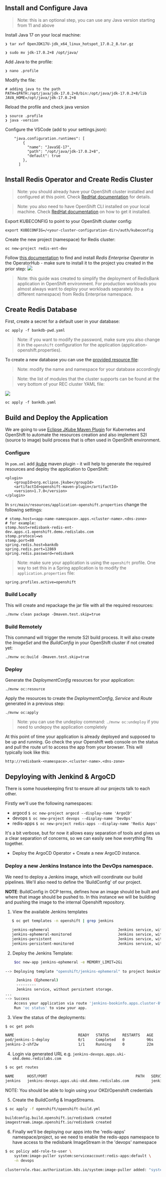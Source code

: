 ## Install and Configure Java

> Note: this is an optional step, you can use any Java version starting from 11 and above

Install Java 17 on your local machine:
```
❯ tar xvf OpenJDK17U-jdk_x64_linux_hotspot_17.0.2_8.tar.gz

❯ sudo mv jdk-17.0.2+8 /opt/java/
```

Add Java to the profile:
```
❯ nano .profile
```

Modify the file:
```
# adding java to the path
PATH=$PATH:/opt/java/jdk-17.0.2+8/bin:/opt/java/jdk-17.0.2+8/lib
JAVA_HOME=/opt/java/jdk-17.0.2+8
```

Reload the profile and check java version
```
❯ source .profile
❯ java -version
```

Configure the VSCode (add to your settings.json):

```
    "java.configuration.runtimes": [
        {
          "name": "JavaSE-17",
          "path": "/opt/java/jdk-17.0.2+8",
          "default": true
        },
      ]
```

## Install Redis Operator and Create Redis Cluster

> Note: you should already have your OpenShift cluster installed and configured at this point. Check [RedHat documentation](https://docs.openshift.com/container-platform/4.9/installing/index.html) for details.

> Note: you also need to have OpenShift CLI installed on your local machine. Check [RedHat documentation](https://docs.openshift.com/container-platform/4.9/cli_reference/openshift_cli/getting-started-cli.html) on how to get it installed.

Export KUBECONFIG to point to your OpenShift cluster config:
```
export KUBECONFIG=/<your-cluster-configuration-dir>/auth/kubeconfig
```

Create the new project (namespace) for Redis cluster:
```
oc new-project redis-ent-dev
```
Follow [this documentation](https://github.com/RedisLabs/redis-enterprise-k8s-docs/tree/master/openshift/OLM) to find and install _Redis Enterprise Operator_ in the OperatorHub - make sure to install it to the project you created in the prior step:
![](images/install_operator.png)

> Note: this guide was created to simplify the deployment of RedisBank application in OpenShift environment. For production workloads you almost always want to deploy your workloads separately (to a different namespace) from Redis Enterprise namespace. 

## Create Redis Database

First, create a secret for a default user in your database:

```
oc apply -f bankdb-pwd.yaml
```

> Note: if you want to modify the password, make sure you also change it in the `openshift` configuration for the application (application-openshift.properties).

To create a new database you can use the [provided resource file](bankdb.yaml):

> Note: modify the name and namespace for your database accordingly

> Note: the list of modules that the cluster supports can be found at the very bottom of your REC cluster YAML file:

![](images/modules_versions.png)

```
oc apply -f bankdb.yaml
```

## Build and Deploy the Application

We are going to use [Eclipse JKube Maven Plugin](https://www.eclipse.org/jkube/docs/openshift-maven-plugin#_configuration) for Kubernetes and OpenShift to automate the resources creation and also implement S2I (source to image) build process that is often used in OpenShift environment.

### Configure

In `pom.xml` add [jkube](https://github.com/eclipse/jkube/tree/master/openshift-maven-plugin) maven plugin - it will help to generate the required resources and deploy the application to OpenShift:

```
<plugin>
	<groupId>org.eclipse.jkube</groupId>
	<artifactId>openshift-maven-plugin</artifactId>
	<version>1.7.0</version>
</plugin>
```

In `src/main/resources/application-openshift.properties` change the following settings:

```
# stomp.host=<app-name-namespace>.apps.<cluster-name>.<dns-zone>
# for example:
stomp.host=redisbank-redis-ent-dev.apps.c1.openshift.demo.redislabs.com
stomp.protocol=ws
stomp.port=80
spring.redis.host=bankdb
spring.redis.port=12869
spring.redis.password=redisbank
```

> Note: make sure your application is using the `openshift` profile. One way to set this in a Spring application is to modify the `application.properties` file:

```
spring.profiles.active=openshift
```

### Build Locally

This will create and repackage the jar file with all the required resources:

```
./mvnw clean package -Dmaven.test.skip=true
```

### Build Remotely

This command will trigger the remote S2I build process. It will also create the _ImageSet_ and the _BuildConfig_ in your OpenShift cluster if not created yet:

```
./mvnw oc:build -Dmaven.test.skip=true 
```

### Deploy

Generate the _DeploymentConfig_ resources for your application:
```
./mvnw oc:resource
```

Apply the resources to create the _DeploymentConfig_, _Service_ and _Route_ generated in a previous step:

```
./mvnw oc:apply
```

> Note: you can use the undeploy command: `./mvnw oc:undeploy` if you need to undepoy the application completely

At this point of time your application is already deployed and supposed to be up and running. Go check the your Openshift web console on the status and pull the route url to access the app from your browser. This will typically look like this:

`http://redisbank-<namespace>.<cluster-name>.<dns-zone>`


## Depyloying with Jenkind &  ArgoCD 

There is some housekeeping first to ensure all our projects talk to each other. 

Firstly we'll use the following namespaces: 
- argocd `$ oc new-project argocd --display-name 'ArgoCD'`
- devops `$ oc new-project devops --display-name 'DevOps'`
- redis-apps `$ oc new-project redis-apps --display-name 'Redis Apps'`

It's a bit verbose, but for now it allows easy separation of tools and gives us a clear separation of concerns, so we can easily see how everything fits together.

- Deploy the ArgoCD Operator + Create a new ArgoCD instance. 

### Deploy a new Jenkins Instance into the DevOps namespace.
We need to deploy a Jenkins image, which will coordinate our build pipelines. 
We'll also need to define the 'BuildConfig' of our project.

**NOTE**: BuildConfig in OCP terms, defines how an image should be built and where that image should be pushed to. In this instance we will be building and pushing the image to the internal Openshift repository. 

1. View the available Jenkins templates 
```bash
   $ oc get templates -n openshift | grep jenkins
   
   jenkins-ephemeral                               Jenkins service, without persistent storage....                                    8 (all set)       6
   jenkins-ephemeral-monitored                     Jenkins service, without persistent storage....                                    9 (all set)       7
   jenkins-persistent                              Jenkins service, with persistent storage....                                       10 (all set)      7
   jenkins-persistent-monitored                    Jenkins service, with persistent storage....
```

2. Deploy the Jenkins Template:  
```bash
    $oc new-app jenkins-ephemeral -e MEMORY_LIMIT=2Gi
    
--> Deploying template "openshift/jenkins-ephemeral" to project bookinfo

     Jenkins (Ephemeral)
     ---------
     Jenkins service, without persistent storage.
...
--> Success
    Access your application via route 'jenkins-bookinfo.apps.cluster-8faf.8faf.sandbox1706.opentlc.com' 
    Run 'oc status' to view your app. 
```

3. View the status of the deployments: 
```bash
$ oc get pods

NAME                             READY   STATUS      RESTARTS   AGE
pod/jenkins-1-deploy             0/1     Completed   0          96s
jenkins-2-shf2w                  1/1     Running     0          22m
```
4. Login via generated URL e.g. `jenkins-devops.apps.uki-okd.demo.redislabs.com`
```bash
$ oc get routes

NAME      HOST/PORT                                        PATH   SERVICES   PORT    TERMINATION     WILDCARD
jenkins   jenkins-devops.apps.uki-okd.demo.redislabs.com          jenkins    <all>   edge/Redirect   None
```
NOTE: You should be able to login using your OKD/Openshift credentials 

5. Create the BuildConfig & ImageStreams. 
```bash
$ oc apply -f openshift/openshift-build.yml 

buildconfig.build.openshift.io/redisbank created
imagestream.image.openshift.io/redisbank created
```

6. Finally we'll be deploying our apps into the 'redis-apps' namespace/project, so we need to enable the redis-apps namespace to have access to the redisbank ImageStream in the 'devops' namespace

```bash
$ oc policy add-role-to-user \
    system:image-puller system:serviceaccount:redis-apps:default \
    -n devops
    
clusterrole.rbac.authorization.k8s.io/system:image-puller added: "system:serviceaccount:redis-apps:default"
```
